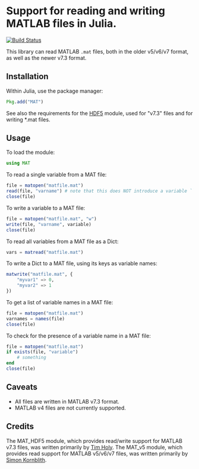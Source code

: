 # Support for reading and writing MATLAB files in Julia.

[![Build Status](https://travis-ci.org/simonster/MAT.jl.png?branch=master)](https://travis-ci.org/simonster/MAT.jl)

This library can read MATLAB `.mat` files, both in the older v5/v6/v7 format, as well as the newer v7.3 format.

## Installation

Within Julia, use the package manager:
```julia
Pkg.add("MAT")
```

See also the requirements for the [HDF5](https://github.com/timholy/HDF5.jl/) module, used for "v7.3" files and for writing \*.mat files.

## Usage

To load the module:

```julia
using MAT
```

To read a single variable from a MAT file:

```julia
file = matopen("matfile.mat")
read(file, "varname") # note that this does NOT introduce a variable ``varname`` into scope
close(file)
```

To write a variable to a MAT file:

```julia
file = matopen("matfile.mat", "w")
write(file, "varname", variable)
close(file)
```

To read all variables from a MAT file as a Dict:

```julia
vars = matread("matfile.mat")
```

To write a Dict to a MAT file, using its keys as variable names:

```julia
matwrite("matfile.mat", {
	"myvar1" => 0,
	"myvar2" => 1
})
```

To get a list of variable names in a MAT file:

```julia
file = matopen("matfile.mat")
varnames = names(file)
close(file)
```

To check for the presence of a variable name in a MAT file:

```julia
file = matopen("matfile.mat")
if exists(file, "variable")
    # something
end
close(file)
```

## Caveats

* All files are written in MATLAB v7.3 format.
* MATLAB v4 files are not currently supported.

## Credits

The MAT_HDF5 module, which provides read/write support for MATLAB v7.3 files, was written primarily by [Tim Holy](https://github.com/timholy/). The MAT_v5 module, which provides read support for MATLAB v5/v6/v7 files, was written primarily by [Simon Kornblith](https://github.com/simonster/).
